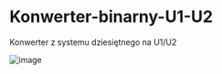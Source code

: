 # Konwerter-binarny-U1-U2
Konwerter z systemu dziesiętnego na U1/U2 

![image](https://user-images.githubusercontent.com/33381196/122675123-496db600-d1d8-11eb-8f4a-3be591ce5add.png)
